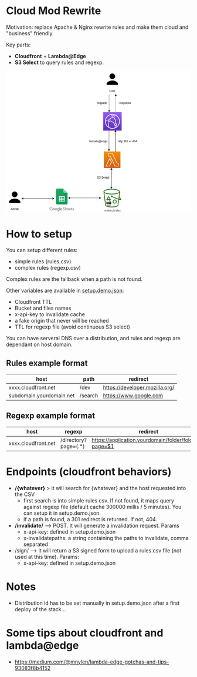 # Cloud Mod Rewrite

Motivation: replace Apache & Nginx rewrite rules and make them cloud and "business" friendly.

Key parts:

* **Cloudfront** + **Lambda@Edge** 
* **S3 Select** to query rules and regexp.

![](docs/cloud-redirect.png)

# How to setup

You can setup different rules:

* simple rules (rules.csv)
* complex rules (regexp.csv)

Complex rules are the fallback when a path is not found.

Other variables are available in [setup.demo.json](setup.demo.json):

* Cloudfront TTL
* Bucket and files names
* x-api-key to invalidate cache
* a fake origin that never will be reached 
* TTL for regexp file (avoid continuous S3 select)

You can have serveral DNS over a distribution, and rules and regexp are dependant on host domain.

## Rules example format

host                            | path                     | redirect
--------------------------------|--------------------------|------------------------
xxxx.cloudfront.net             | /dev                     | https://developer.mozilla.org/  
subdomain.yourdomain.net        | /search                  | https://www.google.com  

## Regexp example format

host                            | regexp                   | redirect
--------------------------------|--------------------------|------------------------
xxxx.cloudfront.net             | /directory?page=(.*)     | https://application.yourdomain/folder/folder1/?page=$1  


# Endpoints (cloudfront behaviors)

* **/{whatever}** > it will search for {whatever} and the host requested into the CSV
    * first search is into simple rules csv. If not found, it maps query against regexp file (default cache 300000 millis / 5 minutes). You can setup it in setup.demo.json.
    * if a path is found, a 301 redirect is returned. If not, 404. 
* **/invalidate/** --> POST. It will generate a invalidation request. Params
    * x-api-key: defined in setup.demo.json
    * x-invalidatepaths: a string containing the paths to invalidate, comma separated
* /sign/ --> it will return a S3 signed form to upload a rules.csv file (not used at this time). Params:
    * x-api-key: defined in setup.demo.json

# Notes

* Distribution id has to be set manually in setup.demo.json after a first deploy of the stack... 

# Some tips about cloudfront and lambda@edge

* https://medium.com/@mnylen/lambda-edge-gotchas-and-tips-93083f8b4152
